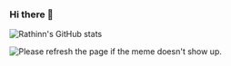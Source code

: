 ### Hi there 👋

![Rathinn's GitHub stats](https://github-readme-stats.vercel.app/api?username=rathinnn&show_icons=true&theme=react)

<img src='https://random-memer.herokuapp.com/' title="Meme" alt="Please refresh the page if the meme doesn't show up.">

<!--
**rathinnn/rathinnn** is a ✨ _special_ ✨ repository because its `README.md` (this file) appears on your GitHub profile.

Here are some ideas to get you started:

- 🔭 I’m currently working on ...
- 🌱 I’m currently learning ...
- 👯 I’m looking to collaborate on ...
- 🤔 I’m looking for help with ...
- 💬 Ask me about ...
- 📫 How to reach me: ...
- 😄 Pronouns: ...
- ⚡ Fun fact: ...
-->
